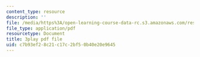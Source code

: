 ```yaml
---
content_type: resource
description: ''
file: /media/https%3A/open-learning-course-data-rc.s3.amazonaws.com/res-6-006-video-demonstrations-in-lasers-and-optics-spring-2008/c7b93ef28c21c17c2bf50b40e20e9645_DuPbUcsmNuI.pdf
file_type: application/pdf
resourcetype: Document
title: 3play pdf file
uid: c7b93ef2-8c21-c17c-2bf5-0b40e20e9645
---
```

